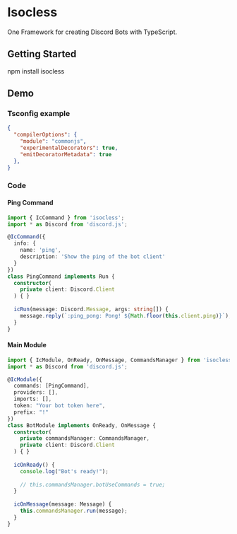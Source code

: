 # Isocless
One Framework for creating Discord Bots with TypeScript.

## Getting Started
npm install isocless

## Demo

### Tsconfig example

```JSON
{
  "compilerOptions": {
    "module": "commonjs",
    "experimentalDecorators": true,
    "emitDecoratorMetadata": true
  },
}
```

### Code

#### Ping Command
```TypeScript
import { IcCommand } from 'isocless';
import * as Discord from 'discord.js';

@IcCommand({
  info: {
    name: 'ping',
    description: 'Show the ping of the bot client'
  }
})
class PingCommand implements Run {
  constructor(
    private client: Discord.Client
  ) { }
 
  icRun(message: Discord.Message, args: string[]) {
    message.reply(`:ping_pong: Pong! ${Math.floor(this.client.ping)}`);
  }
}
```

#### Main Module
```TypeScript
import { IcModule, OnReady, OnMessage, CommandsManager } from 'isocless';
import * as Discord from 'discord.js';

@IcModule({
  commands: [PingCommand],
  providers: [],
  imports: [],
  token: "Your bot token here",
  prefix: "!"
})
class BotModule implements OnReady, OnMessage {
  constructor(
    private commandsManager: CommandsManager,
    private client: Discord.Client
  ) { }
 
  icOnReady() {
    console.log("Bot's ready!");
    
    // this.commandsManager.botUseCommands = true;
  }
 
  icOnMessage(message: Message) {
    this.commandsManager.run(message);
  }
}
```
